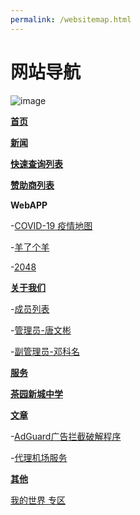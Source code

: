 ```yaml
---
permalink: /websitemap.html
---
```


# 网站导航

![image](https://user-images.githubusercontent.com/102907913/173813879-656c5d94-b9f1-485f-8804-5240d8db3365.png)

**[首页](https://corestudi0.github.io)**

**[新闻](https://corestudionews.github.io)**

**[快速查询列表](/list)**

**[赞助商列表](/sponsors)**

**WebAPP**

-[COVID-19 疫情地图](/covid19map.html)

-[羊了个羊](/webapp/yang/)

-[2048](/webapp/2048/)

**[关于我们](/About-List)**

-[成员列表](/about/members)

-[管理员-唐文彬](/about/Administrator-TangWenbin)

-[副管理员-邓科名](/about/Admin-DengKeming)

**[服务](/service)**

**[茶园新城中学](/cyxczx.html)**

**[文章](/article)**

-[AdGuard广告拦截破解程序](/article/adguardhack)

-[代理机场服务](/article/PROXYairportservice)

**[其他](/other)**

[我的世界 专区](/mc)
